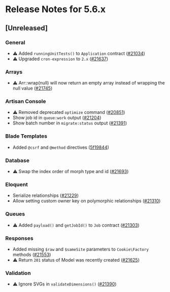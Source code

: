 # Release Notes for 5.6.x

## [Unreleased]

### General
- ⚠️ Added `runningUnitTests()` to `Application` contract ([#21034](https://github.com/laravel/framework/pull/21034))
- ⚠️ Upgraded `cron-expression` to `2.x` ([#21637](https://github.com/laravel/framework/pull/21637))

### Arrays
- ⚠️ Arr::wrap(null) will now return an empty array instead of wrapping the null value ([#21745](https://github.com/laravel/framework/pull/21745))

### Artisan Console
- ⚠️ Removed deprecated `optimize` command ([#20851](https://github.com/laravel/framework/pull/20851))
- Show job id in `queue:work` output ([#21204](https://github.com/laravel/framework/pull/21204))
- Show batch number in `migrate:status` output ([#21391](https://github.com/laravel/framework/pull/21391))

### Blade Templates
- Added `@csrf` and `@method` directives ([5f19844](https://github.com/laravel/framework/commit/5f1984421af096ef21b7d2011949a233849d4ee3))

### Database
- ⚠️ Swap the index order of morph type and id ([#21693](https://github.com/laravel/framework/pull/21693))

### Eloquent
- Serialize relationships ([#21229](https://github.com/laravel/framework/pull/21229))
- Allow setting custom owner key on polymorphic relationships ([#21310](https://github.com/laravel/framework/pull/21310))

### Queues
- ⚠️ Added `payload()` and `getJobId()` to `Job` contract ([#21303](https://github.com/laravel/framework/pull/21303))

### Responses
- Added missing `$raw` and `$sameSite` parameters to `Cookie\Factory` methods ([#21553](https://github.com/laravel/framework/pull/21553))
- ⚠️ Return `201` status of Model was recently created ([#21625](https://github.com/laravel/framework/pull/21625))

### Validation
- ⚠️ Ignore SVGs in `validateDimensions()` ([#21390](https://github.com/laravel/framework/pull/21390))
